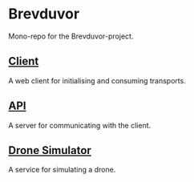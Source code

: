 # Brevduvor

Mono-repo for the Brevduvor-project.

## [Client](packages/client/)

A web client for initialising and consuming transports.

## [API](packages/api/)

A server for communicating with the client.

## [Drone Simulator](packages/drone-simulator/)

A service for simulating a drone.
